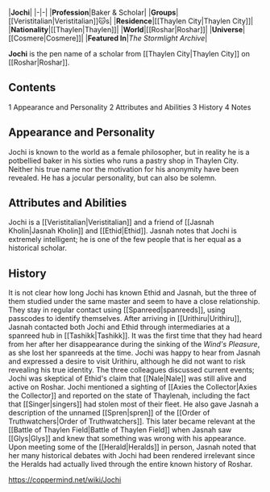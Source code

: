 |**Jochi**|
|-|-|
|**Profession**|Baker & Scholar|
|**Groups**|[[Veristitalian\|Veristitalian]]🐱︎s|
|**Residence**|[[Thaylen City\|Thaylen City]]|
|**Nationality**|[[Thaylen\|Thaylen]]|
|**World**|[[Roshar\|Roshar]]|
|**Universe**|[[Cosmere\|Cosmere]]|
|**Featured In**|*The Stormlight Archive*|

**Jochi** is the pen name of a scholar from [[Thaylen City\|Thaylen City]] on [[Roshar\|Roshar]].

## Contents

1 Appearance and Personality
2 Attributes and Abilities
3 History
4 Notes


## Appearance and Personality
Jochi is known to the world as a female philosopher, but in reality he is a potbellied baker in his sixties who runs a pastry shop in Thaylen City. Neither his true name nor the motivation for his anonymity have been revealed. He has a jocular personality, but can also be solemn.

## Attributes and Abilities
Jochi is a [[Veristitalian\|Veristitalian]] and a friend of [[Jasnah Kholin\|Jasnah Kholin]] and [[Ethid\|Ethid]]. Jasnah notes that Jochi is extremely intelligent; he is one of the few people that is her equal as a historical scholar.

## History
It is not clear how long Jochi has known Ethid and Jasnah, but the three of them studied under the same master and seem to have a close relationship. They stay in regular contact using [[Spanreed\|spanreeds]], using passcodes to identify themselves.
After arriving in [[Urithiru\|Urithiru]], Jasnah contacted both Jochi and Ethid through intermediaries at a spanreed hub in [[Tashikk\|Tashikk]]. It was the first time that they had heard from her after her disappearance during the sinking of the *Wind's Pleasure*, as she lost her spanreeds at the time. Jochi was happy to hear from Jasnah and expressed a desire to visit Urithiru, although he did not want to risk revealing his true identity. The three colleagues discussed current events; Jochi was skeptical of Ethid's claim that [[Nale\|Nale]] was still alive and active on Roshar. Jochi mentioned a sighting of [[Axies the Collector\|Axies the Collector]] and reported on the state of Thaylenah, including the fact that [[Singer\|singers]] had stolen most of their fleet. He also gave Jasnah a description of the unnamed [[Spren\|spren]] of the [[Order of Truthwatchers\|Order of Truthwatchers]]. This later became relevant at the [[Battle of Thaylen Field\|Battle of Thaylen Field]] when Jasnah saw [[Glys\|Glys]] and knew that something was wrong with his appearance.
Upon meeting some of the [[Herald\|Heralds]] in person, Jasnah noted that her many historical debates with Jochi had been rendered irrelevant since the Heralds had actually lived through the entire known history of Roshar.



https://coppermind.net/wiki/Jochi